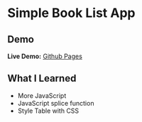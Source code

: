 # Simple Book List App

## Demo

**Live Demo:** [Github Pages](https://dev-caspertheghost.github.io/booklist-app/)

## What I Learned

- More JavaScript
- JavaScript splice function
- Style Table with CSS
